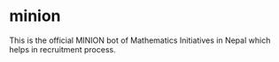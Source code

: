 # minion
This is the official MINION bot of Mathematics Initiatives in Nepal which helps in recruitment process. 
